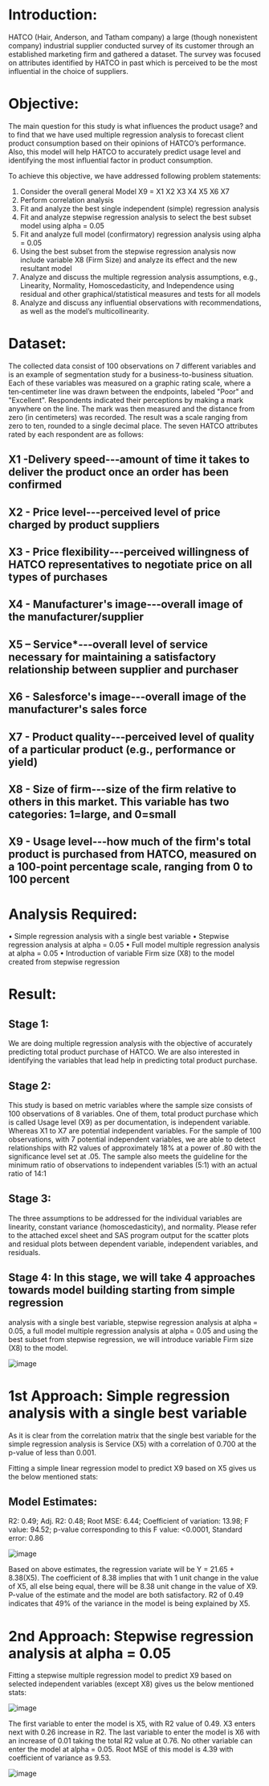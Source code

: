 # Introduction:
HATCO (Hair, Anderson, and Tatham company) a large (though nonexistent company) industrial supplier
conducted survey of its customer through an established marketing firm and gathered a dataset. The survey
was focused on attributes identified by HATCO in past which is perceived to be the most influential in
the choice of suppliers.

# Objective:
The main question for this study is what influences the product usage? and to find that we have used
multiple regression analysis to forecast client product consumption based on their opinions of HATCO’s
performance. Also, this model will help HATCO to accurately predict usage level and identifying the most
influential factor in product consumption.

To achieve this objective, we have addressed following problem statements:
1. Consider the overall general Model X9 = X1 X2 X3 X4 X5 X6 X7
2. Perform correlation analysis
3. Fit and analyze the best single independent (simple) regression analysis
4. Fit and analyze stepwise regression analysis to select the best subset model using alpha = 0.05
5. Fit and analyze full model (confirmatory) regression analysis using alpha = 0.05
6. Using the best subset from the stepwise regression analysis now include variable X8 (Firm Size)
and analyze its effect and the new resultant model
7. Analyze and discuss the multiple regression analysis assumptions, e.g., Linearity, Normality,
Homoscedasticity, and Independence using residual and other graphical/statistical measures and
tests for all models
8. Analyze and discuss any influential observations with recommendations, as well as the model’s
multicollinearity.

# Dataset:
The collected data consist of 100 observations on 7 different variables and is an example of segmentation
study for a business-to-business situation.
Each of these variables was measured on a graphic rating scale, where a ten‐centimeter line was drawn
between the endpoints, labeled "Poor" and "Excellent". Respondents indicated their perceptions by
making a mark anywhere on the line. The mark was then measured and the distance from zero (in
centimeters) was recorded. The result was a scale ranging from zero to ten, rounded to a single decimal
place. The seven HATCO attributes rated by each respondent are as follows:

## X1 -Delivery speed‐‐‐amount of time it takes to deliver the product once an order has been confirmed
## X2 - Price level‐‐‐perceived level of price charged by product suppliers
## X3 - Price flexibility‐‐‐perceived willingness of HATCO representatives to negotiate price on all types of purchases
## X4 - Manufacturer's image‐‐‐overall image of the manufacturer/supplier
## X5 – Service*‐‐‐overall level of service necessary for maintaining a satisfactory relationship between supplier and purchaser
## X6 - Salesforce's image‐‐‐overall image of the manufacturer's sales force
## X7 - Product quality‐‐‐perceived level of quality of a particular product (e.g., performance or yield)
## X8 - Size of firm‐‐‐size of the firm relative to others in this market. This variable has two categories: 1=large, and 0=small
## X9 - Usage level‐‐‐how much of the firm's total product is purchased from HATCO, measured on a 100‐point percentage scale, ranging from 0 to 100 percent

# Analysis Required:
• Simple regression analysis with a single best variable
• Stepwise regression analysis at alpha = 0.05
• Full model multiple regression analysis at alpha = 0.05
• Introduction of variable Firm size (X8) to the model created from stepwise regression

# Result:

## Stage 1: 
We are doing multiple regression analysis with the objective of accurately predicting total
product purchase of HATCO. We are also interested in identifying the variables that lead help in predicting
total product purchase.

## Stage 2: 
This study is based on metric variables where the sample size consists of 100 observations of 8
variables. One of them, total product purchase which is called Usage level (X9) as per documentation, is
independent variable. Whereas X1 to X7 are potential independent variables. For the sample of 100
observations, with 7 potential independent variables, we are able to detect relationships with R2 values of
approximately 18% at a power of .80 with the significance level set at .05. The sample also meets the
guideline for the minimum ratio of observations to independent variables (5:1) with an actual ratio of 14:1

## Stage 3: 
The three assumptions to be addressed for the individual variables are linearity, constant variance
(homoscedasticity), and normality. Please refer to the attached excel sheet and SAS program output for
the scatter plots and residual plots between dependent variable, independent variables, and residuals.

## Stage 4: In this stage, we will take 4 approaches towards model building starting from simple regression
analysis with a single best variable, stepwise regression analysis at alpha = 0.05, a full model multiple
regression analysis at alpha = 0.05 and using the best subset from stepwise regression, we will introduce
variable Firm size (X8) to the model.


![image](https://github.com/Asadsajid1997/Multivariate-Data-Analysis/assets/126636246/3d34bba8-db96-49da-88ac-b92e7aec9e6b)


# 1st Approach: Simple regression analysis with a single best variable
As it is clear from the correlation matrix that the single best variable for the simple regression analysis is
Service (X5) with a correlation of 0.700 at the p-value of less than 0.001.

Fitting a simple linear regression model to predict X9 based on X5 gives us the below mentioned stats:

## Model Estimates:
R2: 0.49; Adj. R2: 0.48; Root MSE: 6.44; Coefficient of variation: 13.98; F value: 94.52; p-value
corresponding to this F value: <0.0001, Standard error: 0.86

![image](https://github.com/Asadsajid1997/Multivariate-Data-Analysis/assets/126636246/bd551336-ded6-4e33-88bc-e1660778fb88)

Based on above estimates, the regression variate will be Y = 21.65 + 8.38(X5). The coefficient of 8.38
implies that with 1 unit change in the value of X5, all else being equal, there will be 8.38 unit change in
the value of X9. P-value of the estimate and the model are both satisfactory. R2 of 0.49 indicates that 49%
of the variance in the model is being explained by X5.

# 2nd Approach: Stepwise regression analysis at alpha = 0.05
Fitting a stepwise multiple regression model to predict X9 based on selected independent variables (except
X8) gives us the below mentioned stats:

![image](https://github.com/Asadsajid1997/Multivariate-Data-Analysis/assets/126636246/d23fd12b-019c-4eb0-b2b4-819c89a4a8cc)

The first variable to enter the model is X5, with R2 value of 0.49. X3 enters next with 0.26 increase in R2.
The last variable to enter the model is X6 with an increase of 0.01 taking the total R2 value at 0.76. No
other variable can enter the model at alpha = 0.05. Root MSE of this model is 4.39 with coefficient of
variance as 9.53.

![image](https://github.com/Asadsajid1997/Multivariate-Data-Analysis/assets/126636246/5d7cbc2a-092c-41db-b2a0-bfed03d12b95)




